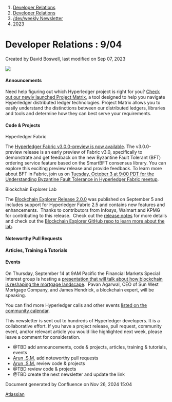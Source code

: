 1. [Developer Relations](index.html)
2. [Developer Relations](Developer-Relations_17170434.html)
3. [/dev/weekly Newsletter](17170445.html)
4. [2023](2023_17171809.html)

# Developer Relations : 9/04

Created by David Boswell, last modified on Sep 07, 2023

![](attachments/17170434/17171308.png?height=169)

#### Announcements

Need help figuring out which Hyperledger project is right for you? [Check out our newly launched Project Matrix](https://www.hyperledger.org/project-matrix), a tool designed to help you navigate Hyperledger distributed ledger technologies. Project Matrix allows you to easily understand the distinctions between our distributed ledgers, libraries and tools and determine how they can best serve your requirements.

#### Code &amp; Projects

Hyperledger Fabric

The [Hyperledger Fabric v3.0.0-preview is now available](https://lists.hyperledger.org/g/fabric/message/11958?utm_campaign=Hyperledger%20Member%20Readouts&utm_medium=email&_hsmi=273326259&_hsenc=p2ANqtz-95qo-VVfoOF-0iaPLqBWIfzBs55IpMqCnaq8ofnG-FGu_fPbtijF1UOHAwEYaiGHhAHpOkDKBli0NKMUUpuMgDPvRIKA&utm_content=273326132&utm_source=hs_email). The v3.0.0-preview release is an early preview of Fabric v3.0, specifically to demonstrate and get feedback on the new Byzantine Fault Tolerant (BFT) ordering service feature based on the SmartBFT consensus library. You can explore this exciting preview release and provide feedback. To learn more about BFT in Fabric, join us on [Tuesday, October 3 at 9:00 PDT for the Understanding Byzantine Fault Tolerance in Hyperledger Fabric meetup](https://www.meetup.com/hyperledger-zug-zurich/events/295600194/).

Blockchain Explorer Lab

The [Blockchain Explorer Release 2.0.0](https://github.com/hyperledger-labs/blockchain-explorer/releases) was published on September 5 and includes support for Hyperledger Fabric 2.5 and contains new features and enhancements.  Thanks to contributors from Infosys, Walmart and KPMG for contributing to this release.  Check out the [release notes](https://github.com/hyperledger-labs/blockchain-explorer/releases) for more details and check out the [Blockchain Explorer GitHub repo to learn more about the lab](https://github.com/hyperledger-labs/blockchain-explorer/).

#### Noteworthy Pull Requests

#### Articles, Training &amp; Tutorials

#### Events

On Thursday, September 14 at 9AM Pacific the Financial Markets Special Interest group is hosting a [presentation that will talk about how blockchain is reshaping the mortgage landscape](https://www.linkedin.com/events/pavanagarwalceoofsunwestmortgag7100869984758738944/comments/).  Pavan Agarwal, CEO of Sun West Mortgage Company, and James Hendrick, a blockchain expert, will be speaking.

You can find more Hyperledger calls and other events [listed on the community calendar](https://lf-hyperledger.atlassian.net/wiki/display/HYP/Calendar+of+Public+Meetings).

This newsletter is sent out to hundreds of Hyperledger developers. It is a collaborative effort. If you have a project release, pull request, community event, and/or relevant article you would like highlighted next week, please leave a comment for consideration.

- @TBD add announcements, code &amp; projects, articles, training &amp; tutorials, events
- [Arun .S.M.](https://lf-hyperledger.atlassian.net/wiki/people/621a0e5097d313006ba7386a?ref=confluence) add noteworthy pull requests
- [Arun .S.M.](https://lf-hyperledger.atlassian.net/wiki/people/621a0e5097d313006ba7386a?ref=confluence) review code &amp; projects
- @TBD review code &amp; projects
- @TBD create the next newsletter and update the link

Document generated by Confluence on Nov 26, 2024 15:04

[Atlassian](http://www.atlassian.com/)
